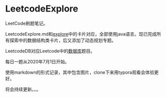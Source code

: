 # LeetcodeExplore

LeetCode刷题笔记。

LeetcodeExplore.md和[explore](https://leetcode-cn.com/explore/)中的卡片对应，全部使用java语言。现已完成所有探索中的数据结构类卡片，后又添加了动态规划专题。

LeetcodeDB对应Leetcode中的[数据库](https://leetcode-cn.com/problemset/database/)题目。

每日一题从2020年7月1日开始。

使用markdown的形式记录，其中包含图片，clone下来用typora观看会体验更好。

将会持续更新。。。

